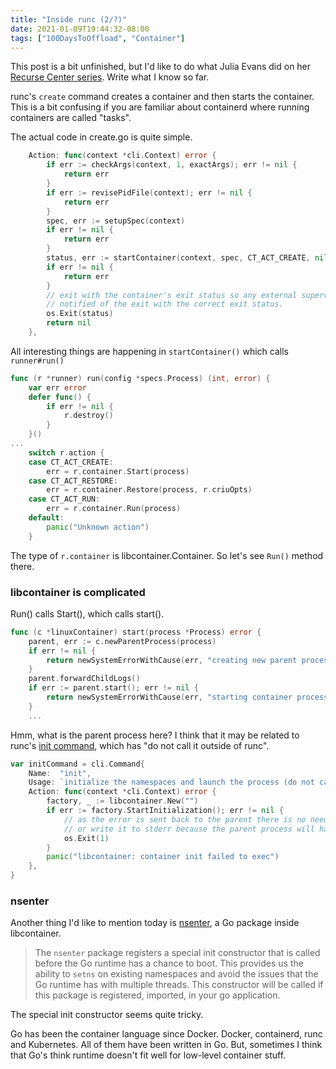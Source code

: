 ```yaml
---
title: "Inside runc (2/?)"
date: 2021-01-09T19:44:32-08:00
tags: ["100DaysToOffload", "Container"]
---
```

This post is a bit unfinished, but I'd like to do what Julia Evans did on her [Recurse Center series](https://jvns.ca/categories/rc-2020/). Write what I know so far.

runc's `create` command creates a container and then starts the container. This is a bit confusing if you are familiar about containerd where running containers are called "tasks".

The actual code in create.go is quite simple.

```go
	Action: func(context *cli.Context) error {
		if err := checkArgs(context, 1, exactArgs); err != nil {
			return err
		}
		if err := revisePidFile(context); err != nil {
			return err
		}
		spec, err := setupSpec(context)
		if err != nil {
			return err
		}
		status, err := startContainer(context, spec, CT_ACT_CREATE, nil)
		if err != nil {
			return err
		}
		// exit with the container's exit status so any external supervisor is
		// notified of the exit with the correct exit status.
		os.Exit(status)
		return nil
	},
```

All interesting things are happening in `startContainer()` which calls `runner#run()`

```go
func (r *runner) run(config *specs.Process) (int, error) {
	var err error
	defer func() {
		if err != nil {
			r.destroy()
		}
	}()
...
	switch r.action {
	case CT_ACT_CREATE:
		err = r.container.Start(process)
	case CT_ACT_RESTORE:
		err = r.container.Restore(process, r.criuOpts)
	case CT_ACT_RUN:
		err = r.container.Run(process)
	default:
		panic("Unknown action")
	}
```

The type of `r.container` is libcontainer.Container. So let's see `Run()` method there.

### libcontainer is complicated

Run() calls Start(), which calls start().

```go
func (c *linuxContainer) start(process *Process) error {
	parent, err := c.newParentProcess(process)
	if err != nil {
		return newSystemErrorWithCause(err, "creating new parent process")
	}
	parent.forwardChildLogs()
	if err := parent.start(); err != nil {
		return newSystemErrorWithCause(err, "starting container process")
	}
    ...
```

Hmm, what is the parent process here? I think that it may be related to runc's [init command](https://github.com/opencontainers/runc/blob/master/init.go), which has "do not call it outside of runc".

```go
var initCommand = cli.Command{
	Name:  "init",
	Usage: `initialize the namespaces and launch the process (do not call it outside of runc)`,
	Action: func(context *cli.Context) error {
		factory, _ := libcontainer.New("")
		if err := factory.StartInitialization(); err != nil {
			// as the error is sent back to the parent there is no need to log
			// or write it to stderr because the parent process will handle this
			os.Exit(1)
		}
		panic("libcontainer: container init failed to exec")
	},
}
```

### nsenter

Another thing I'd like to mention today is [nsenter](https://github.com/opencontainers/runc/tree/master/libcontainer/nsenter), a Go package inside libcontainer.

> The `nsenter` package registers a special init constructor that is called before the Go runtime has a chance to boot. This provides us the ability to `setns` on existing namespaces and avoid the issues that the Go runtime has with multiple threads. This constructor will be called if this package is registered, imported, in your go application.

The special init constructor seems quite tricky.

Go has been the container language since Docker. Docker, containerd, runc and Kubernetes. All of them have been written in Go. But, sometimes I think that Go's think runtime doesn't fit well for low-level container stuff. 
